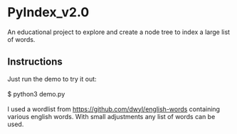 # PyIndex_v2.0
An educational project to explore and create a node tree to index a large list of words.

## Instructions
Just run the demo to try it out: \
\
$ python3 demo.py \
\
I used a wordlist from https://github.com/dwyl/english-words containing various english words. With small adjustments any list of words can be used.
